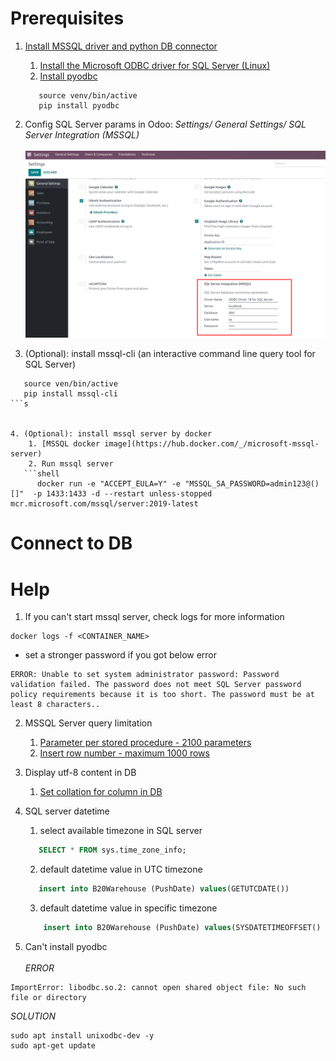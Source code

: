 # Prerequisites

1. [Install MSSQL driver and python DB connector](https://learn.microsoft.com/en-us/sql/connect/python/pyodbc/python-sql-driver-pyodbc?view=sql-server-ver16)
    1. [Install the Microsoft ODBC driver for SQL Server (Linux)](https://learn.microsoft.com/en-us/sql/connect/odbc/linux-mac/installing-the-microsoft-odbc-driver-for-sql-server?view=sql-server-ver16&tabs=alpine18-install%2Calpine17-install%2Cdebian8-install%2Credhat7-13-install%2Crhel7-offline)
    2. [Install pyodbc](https://github.com/mkleehammer/pyodbc)
   ```shell
      source venv/bin/active
      pip install pyodbc 
   ```

2. Config SQL Server params in Odoo: *Settings/ General Settings/ SQL Server Integration (MSSQL)* <br/><br/>
![img](static/img/config.png)

3. (Optional): install mssql-cli (an interactive command line query tool for SQL Server)

```shell
   source ven/bin/active
   pip install mssql-cli
```s


4. (Optional): install mssql server by docker
    1. [MSSQL docker image](https://hub.docker.com/_/microsoft-mssql-server)
    2. Run mssql server
   ```shell
      docker run -e "ACCEPT_EULA=Y" -e "MSSQL_SA_PASSWORD=admin123@()[]"  -p 1433:1433 -d --restart unless-stopped mcr.microsoft.com/mssql/server:2019-latest
   ```



# Connect to DB

# Help

1. If you can't start mssql server, check logs for more information

```shell
docker logs -f <CONTAINER_NAME>
```

+ set a stronger password if you got below error

```shell
ERROR: Unable to set system administrator password: Password validation failed. The password does not meet SQL Server password policy requirements because it is too short. The password must be at least 8 characters..
```

2. MSSQL Server query limitation
   1. [Parameter per stored procedure - 2100 parameters](https://learn.microsoft.com/en-us/sql/sql-server/maximum-capacity-specifications-for-sql-server?redirectedfrom=MSDN&view=sql-server-ver16)
   2. [Insert row number - maximum 1000 rows](https://learn.microsoft.com/en-us/sql/t-sql/queries/table-value-constructor-transact-sql?redirectedfrom=MSDN&view=sql-server-ver15#limitations-and-restrictions)
3. Display utf-8 content in DB
   1. [Set collation for column in DB](https://learn.microsoft.com/en-us/sql/relational-databases/collations/set-or-change-the-column-collation?view=sql-server-ver16)

4. SQL server datetime
   1. select available timezone in SQL server
   ```sql
      SELECT * FROM sys.time_zone_info;
   ```
   2. default datetime value in UTC timezone
   ```sql
      insert into B20Warehouse (PushDate) values(GETUTCDATE())
   ```
   3. default datetime value in specific timezone
   ```sql
       insert into B20Warehouse (PushDate) values(SYSDATETIMEOFFSET() AT TIME ZONE 'SE Asia Standard Time')
   ```
   
   
5. Can't install pyodbc <br/><br/>
_ERROR_

```
ImportError: libodbc.so.2: cannot open shared object file: No such file or directory
```

_SOLUTION_
```shell
sudo apt install unixodbc-dev -y
sudo apt-get update
```